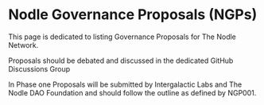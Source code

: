 # Nodle Governance Proposals (NGPs)

This page is dedicated to listing Governance Proposals for The Nodle Network. 

Proposals should be debated and discussed in the dedicated GitHub Discussions Group

In Phase one Proposals will be submitted by Intergalactic Labs and The Nodle DAO Foundation and should follow the outline as defined by NGP001.
